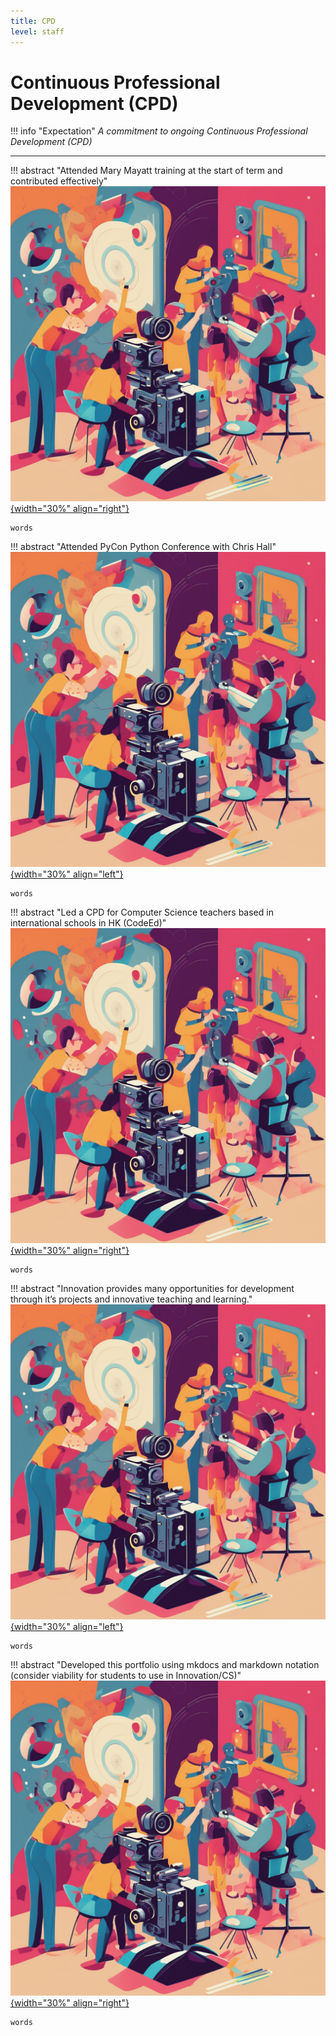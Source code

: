 ```yaml
---
title: CPD
level: staff
---
```


# Continuous Professional Development (CPD)

!!! info "Expectation"
    *A commitment to ongoing Continuous Professional Development (CPD)*

---

!!! abstract "Attended Mary Mayatt training at the start of term and contributed effectively"
    [![Martin Davies](./Assets/VFX.png){width="30%" align="right"}](google.com)

    words

!!! abstract "Attended PyCon Python Conference with Chris Hall"
    [![Martin Davies](./Assets/VFX.png){width="30%" align="left"}](google.com)

    words

!!! abstract "Led a CPD for Computer Science teachers based in international schools in HK (CodeEd)"
    [![Martin Davies](./Assets/VFX.png){width="30%" align="right"}](google.com)

    words

!!! abstract "Innovation provides many opportunities for development through it’s projects and innovative teaching and learning."
    [![Martin Davies](./Assets/VFX.png){width="30%" align="left"}](google.com)

    words

!!! abstract "Developed this portfolio using mkdocs and markdown notation (consider viability for students to use in Innovation/CS)"
    [![Martin Davies](./Assets/VFX.png){width="30%" align="right"}](google.com)

    words
